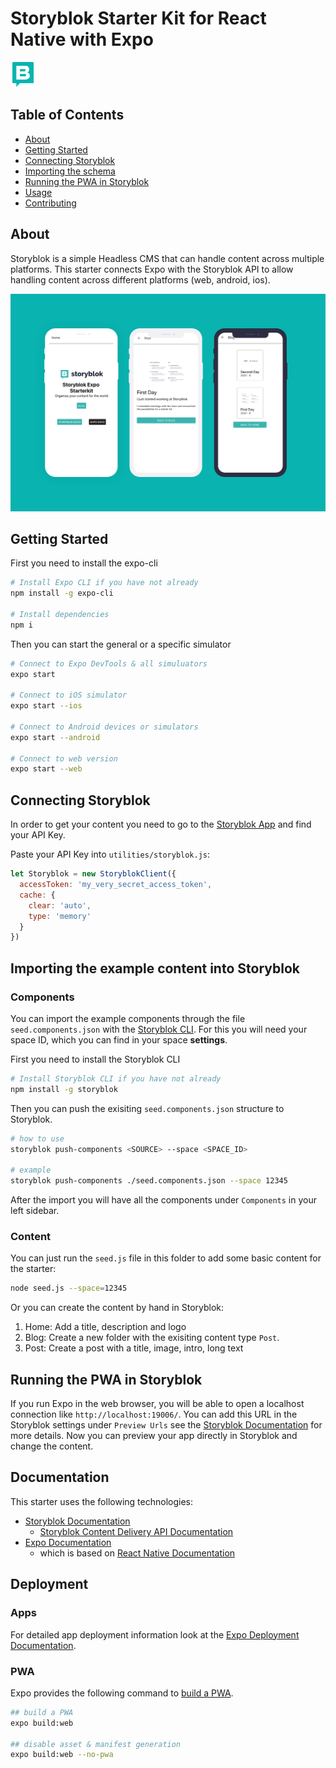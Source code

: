 # Storyblok Starter Kit for React Native with Expo

<p>
  <img src="./assets/icon.png" width="40" alt="Storyblok Starter Screens">
</p>

## Table of Contents

- [About](#about)
- [Getting Started](#getting_started)
- [Connecting Storyblok](#storybloksdk)
- [Importing the schema](#schema)
- [Running the PWA in Storyblok](#pwastoryblok)
- [Usage](#documentation)
- [Contributing](../CONTRIBUTING.md)

## About <a name = "about"></a>

Storyblok is a simple Headless CMS that can handle content across multiple platforms. This starter connects Expo with the Storyblok API to allow handling content across different platforms (web, android, ios).

<p align="center">
  <img src="./assets/mockup.png" width="650" alt="Storyblok Starter Screens">
</p>

## Getting Started <a name = "getting_started"></a>

First you need to install the expo-cli

```bash
# Install Expo CLI if you have not already
npm install -g expo-cli

# Install dependencies
npm i
```

Then you can start the general or a specific simulator

```bash
# Connect to Expo DevTools & all simuluators
expo start

# Connect to iOS simulator
expo start --ios

# Connect to Android devices or simulators
expo start --android

# Connect to web version
expo start --web
```

## Connecting Storyblok <a name = "storybloksdk"></a>

In order to get your content you need to go to the [Storyblok App](http://app.storyblok.com/) and find your API Key.

Paste your API Key into `utilities/storyblok.js`:

```js
let Storyblok = new StoryblokClient({
  accessToken: 'my_very_secret_access_token',
  cache: {
    clear: 'auto',
    type: 'memory'
  }
})
```

## Importing the example content into Storyblok <a name = "schema"></a>

### Components
You can import the example components through the file `seed.components.json` with the [Storyblok CLI](https://github.com/storyblok/storyblok#push-components). For this you will need your space ID, which you can find in your space **settings**.

First you need to install the Storyblok CLI

```bash
# Install Storyblok CLI if you have not already
npm install -g storyblok
```

Then you can push the exisiting `seed.components.json` structure to Storyblok.

```bash
# how to use
storyblok push-components <SOURCE> --space <SPACE_ID>

# example
storyblok push-components ./seed.components.json --space 12345
```

After the import you will have all the components under `Components` in your left sidebar.

### Content
You can just run the `seed.js` file in this folder to add some basic content for the starter:

```bash
node seed.js --space=12345
```

Or you can create the content by hand in Storyblok:

1. Home: Add a title, description and logo
2. Blog: Create a new folder with the exisiting content type `Post`.
3. Post: Create a post with a title, image, intro, long text

## Running the PWA in Storyblok <a name = "pwastoryblok"></a>

If you run Expo in the web browser, you will be able to open a localhost connection like `http://localhost:19006/`. You can add this URL in the Storyblok settings under `Preview Urls` see the [Storyblok Documentation](https://www.storyblok.com/docs/guide/getting-started#setup-of-the-visual-editor-preview) for more details. Now you can preview your app directly in Storyblok and change the content.

## Documentation <a name = "documentation"></a>

This starter uses the following technologies:

- [Storyblok Documentation](https://www.storyblok.com/docs/guide/introduction)
  - [Storyblok Content Delivery API Documentation](https://www.storyblok.com/docs/api/content-delivery)
- [Expo Documentation](https://docs.expo.io/)
  - which is based on [React Native Documentation](https://reactnative.dev/docs/environment-setup)

## Deployment <a name = "deployment"></a>

### Apps
For detailed app deployment information look at the [Expo Deployment Documentation](https://docs.expo.io/distribution/app-stores/).

### PWA
Expo provides the following command to [build a PWA](https://docs.expo.io/guides/progressive-web-apps/).

```bash
## build a PWA
expo build:web

## disable asset & manifest generation
expo build:web --no-pwa
```